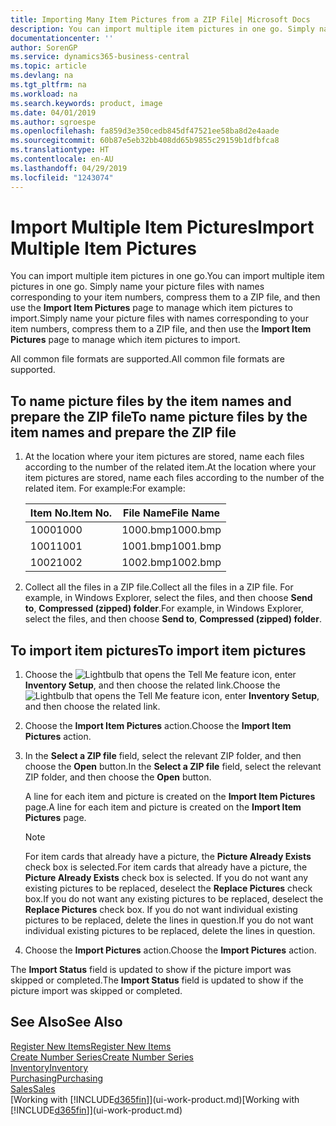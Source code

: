 ```yaml
---
title: Importing Many Item Pictures from a ZIP File| Microsoft Docs
description: You can import multiple item pictures in one go. Simply name your picture files with names corresponding to your item numbers, compress them to a zip file, and then use the Import Item Pictures page to manage which item pictures to import.
documentationcenter: ''
author: SorenGP
ms.service: dynamics365-business-central
ms.topic: article
ms.devlang: na
ms.tgt_pltfrm: na
ms.workload: na
ms.search.keywords: product, image
ms.date: 04/01/2019
ms.author: sgroespe
ms.openlocfilehash: fa859d3e350cedb845df47521ee58ba8d2e4aade
ms.sourcegitcommit: 60b87e5eb32bb408dd65b9855c29159b1dfbfca8
ms.translationtype: HT
ms.contentlocale: en-AU
ms.lasthandoff: 04/29/2019
ms.locfileid: "1243074"
---
```

# <a name="import-multiple-item-pictures"></a><span data-ttu-id="27e48-104">Import Multiple Item Pictures</span><span class="sxs-lookup"><span data-stu-id="27e48-104">Import Multiple Item Pictures</span></span>
<span data-ttu-id="27e48-105">You can import multiple item pictures in one go.</span><span class="sxs-lookup"><span data-stu-id="27e48-105">You can import multiple item pictures in one go.</span></span> <span data-ttu-id="27e48-106">Simply name your picture files with names corresponding to your item numbers, compress them to a ZIP file, and then use the **Import Item Pictures** page to manage which item pictures to import.</span><span class="sxs-lookup"><span data-stu-id="27e48-106">Simply name your picture files with names corresponding to your item numbers, compress them to a ZIP file, and then use the **Import Item Pictures** page to manage which item pictures to import.</span></span>

<span data-ttu-id="27e48-107">All common file formats are supported.</span><span class="sxs-lookup"><span data-stu-id="27e48-107">All common file formats are supported.</span></span>

## <a name="to-name-picture-files-by-the-item-names-and-prepare-the-zip-file"></a><span data-ttu-id="27e48-108">To name picture files by the item names and prepare the ZIP file</span><span class="sxs-lookup"><span data-stu-id="27e48-108">To name picture files by the item names and prepare the ZIP file</span></span>
1. <span data-ttu-id="27e48-109">At the location where your item pictures are stored, name each files according to the number of the related item.</span><span class="sxs-lookup"><span data-stu-id="27e48-109">At the location where your item pictures are stored, name each files according to the number of the related item.</span></span> <span data-ttu-id="27e48-110">For example:</span><span class="sxs-lookup"><span data-stu-id="27e48-110">For example:</span></span>

    |<span data-ttu-id="27e48-111">Item No.</span><span class="sxs-lookup"><span data-stu-id="27e48-111">Item No.</span></span>|<span data-ttu-id="27e48-112">File Name</span><span class="sxs-lookup"><span data-stu-id="27e48-112">File Name</span></span>|
    |-|-|
    |<span data-ttu-id="27e48-113">1000</span><span class="sxs-lookup"><span data-stu-id="27e48-113">1000</span></span>|<span data-ttu-id="27e48-114">1000.bmp</span><span class="sxs-lookup"><span data-stu-id="27e48-114">1000.bmp</span></span>|
    |<span data-ttu-id="27e48-115">1001</span><span class="sxs-lookup"><span data-stu-id="27e48-115">1001</span></span>|<span data-ttu-id="27e48-116">1001.bmp</span><span class="sxs-lookup"><span data-stu-id="27e48-116">1001.bmp</span></span>|
    |<span data-ttu-id="27e48-117">1002</span><span class="sxs-lookup"><span data-stu-id="27e48-117">1002</span></span>|<span data-ttu-id="27e48-118">1002.bmp</span><span class="sxs-lookup"><span data-stu-id="27e48-118">1002.bmp</span></span>|

2. <span data-ttu-id="27e48-119">Collect all the files in a ZIP file.</span><span class="sxs-lookup"><span data-stu-id="27e48-119">Collect all the files in a ZIP file.</span></span> <span data-ttu-id="27e48-120">For example, in Windows Explorer, select the files, and then choose **Send to**, **Compressed (zipped) folder**.</span><span class="sxs-lookup"><span data-stu-id="27e48-120">For example, in Windows Explorer, select the files, and then choose **Send to**, **Compressed (zipped) folder**.</span></span>     

## <a name="to-import-item-pictures"></a><span data-ttu-id="27e48-121">To import item pictures</span><span class="sxs-lookup"><span data-stu-id="27e48-121">To import item pictures</span></span>
1. <span data-ttu-id="27e48-122">Choose the ![Lightbulb that opens the Tell Me feature](media/ui-search/search_small.png "Tell me what you want to do") icon, enter **Inventory Setup**, and then choose the related link.</span><span class="sxs-lookup"><span data-stu-id="27e48-122">Choose the ![Lightbulb that opens the Tell Me feature](media/ui-search/search_small.png "Tell me what you want to do") icon, enter **Inventory Setup**, and then choose the related link.</span></span>
2. <span data-ttu-id="27e48-123">Choose the **Import Item Pictures** action.</span><span class="sxs-lookup"><span data-stu-id="27e48-123">Choose the **Import Item Pictures** action.</span></span>
3. <span data-ttu-id="27e48-124">In the **Select a ZIP file** field, select the relevant ZIP folder, and then choose the **Open** button.</span><span class="sxs-lookup"><span data-stu-id="27e48-124">In the **Select a ZIP file** field, select the relevant ZIP folder, and then choose the **Open** button.</span></span>

    <span data-ttu-id="27e48-125">A line for each item and picture is created on the **Import Item Pictures** page.</span><span class="sxs-lookup"><span data-stu-id="27e48-125">A line for each item and picture is created on the **Import Item Pictures** page.</span></span>

    > [!NOTE]
    > <span data-ttu-id="27e48-126">For item cards that already have a picture, the **Picture Already Exists** check box is selected.</span><span class="sxs-lookup"><span data-stu-id="27e48-126">For item cards that already have a picture, the **Picture Already Exists** check box is selected.</span></span> <span data-ttu-id="27e48-127">If you do not want any existing pictures to be replaced, deselect the **Replace Pictures** check box.</span><span class="sxs-lookup"><span data-stu-id="27e48-127">If you do not want any existing pictures to be replaced, deselect the **Replace Pictures** check box.</span></span> <span data-ttu-id="27e48-128">If you do not want individual existing pictures to be replaced, delete the lines in question.</span><span class="sxs-lookup"><span data-stu-id="27e48-128">If you do not want individual existing pictures to be replaced, delete the lines in question.</span></span>

3. <span data-ttu-id="27e48-129">Choose the **Import Pictures** action.</span><span class="sxs-lookup"><span data-stu-id="27e48-129">Choose the **Import Pictures** action.</span></span>

<span data-ttu-id="27e48-130">The **Import Status** field is updated to show if the picture import was skipped or completed.</span><span class="sxs-lookup"><span data-stu-id="27e48-130">The **Import Status** field is updated to show if the picture import was skipped or completed.</span></span>       

## <a name="see-also"></a><span data-ttu-id="27e48-131">See Also</span><span class="sxs-lookup"><span data-stu-id="27e48-131">See Also</span></span>
[<span data-ttu-id="27e48-132">Register New Items</span><span class="sxs-lookup"><span data-stu-id="27e48-132">Register New Items</span></span>](inventory-how-register-new-items.md)  
[<span data-ttu-id="27e48-133">Create Number Series</span><span class="sxs-lookup"><span data-stu-id="27e48-133">Create Number Series</span></span>](ui-create-number-series.md)  
[<span data-ttu-id="27e48-134">Inventory</span><span class="sxs-lookup"><span data-stu-id="27e48-134">Inventory</span></span>](inventory-manage-inventory.md)  
[<span data-ttu-id="27e48-135">Purchasing</span><span class="sxs-lookup"><span data-stu-id="27e48-135">Purchasing</span></span>](purchasing-manage-purchasing.md)  
[<span data-ttu-id="27e48-136">Sales</span><span class="sxs-lookup"><span data-stu-id="27e48-136">Sales</span></span>](sales-manage-sales.md)  
<span data-ttu-id="27e48-137">[Working with [!INCLUDE[d365fin](includes/d365fin_md.md)]](ui-work-product.md)</span><span class="sxs-lookup"><span data-stu-id="27e48-137">[Working with [!INCLUDE[d365fin](includes/d365fin_md.md)]](ui-work-product.md)</span></span>
